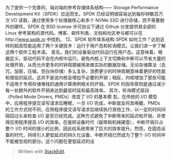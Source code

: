 为了提供一个完善的、端对端的参考存储体系结构—— Storage Performance Development Kit（SPDK）应运而生。SPDK 已经证明很容易达到每秒钟数百万次 I/O 读取，通过使用多个处理器核心和多个 NVMe  SSD 进行存储，而不需要额外的硬件。SPDK 在 BSD license 许可协议下通过 Github 分发提供其全部的 Linux 参考架构的源代码。博客、邮件列表、文档和社区参与都可以在http://www.spdk.io 中找到。 
12、SPDK 软件体系结构 
SPDK 如何工作？达到这样的超高性能运用了两个关键技术：运行于用户态和轮询模式。让我们进一步了解这两个软件工程术语。 
首先，我们的设备驱动代码运行在用户态。这意味着，根据定义，驱动代码不会在内核中运行。避免内核上下文切换和中断可以节省大量的处理开销，从而允许更多的时钟周期被用来做实际的数据存储。无论存储算法（去冗，加密，压缩，空白块存储）多么复杂，浪费更少的时钟周期意味着更好的性能和很低的延迟。这并不是说内核会增加不必要的开销；相反，内核增加了那些可能不适用于专用存储堆栈的通用计算用例相关的开销。SPDK 的指导原则是通过减少每一处额外的软件开销来达到最低时延和最高效率。 
其次，轮询模式驱动（Polled Mode Drivers, PMDs）改变了 I/O 的基本模
型。在传统的 I/O 模型中，应用程序提交读写请求后睡眠，一旦 I/O 完成，中断就会将其唤醒。PMDs 的工作方式则不同，应用程序提交读写请求后继续执行其他工作，以一定的时间间隔回过头来检查 I/O 是否已经完成。这种方式避免了中断带来的延迟和开销，并使得应用程序提高 I/O 的效率。在旋转设备时代（磁带和机械硬盘），中断开销只占整个 I/O 时间的很小的比例，因此给系统带来了巨大的效率提升。然而，在固态设备的时代，持续引入更低延迟的持久化设备，中断开销已然成为了整个 I/O 时间中不能被忽视的部分。这个问题在更低延迟的设


> Written with [StackEdit](https://stackedit.io/).
<!--stackedit_data:
eyJoaXN0b3J5IjpbOTc2MDA5NjFdfQ==
-->